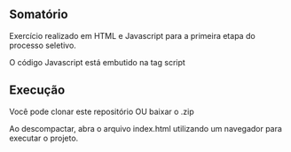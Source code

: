 ## Somatório

Exercício realizado em HTML e Javascript para a primeira etapa do processo seletivo.

O código Javascript está embutido na tag script

## Execução

Você pode clonar este repositório OU baixar o .zip

Ao descompactar, abra o arquivo index.html utilizando um navegador para executar o projeto.
